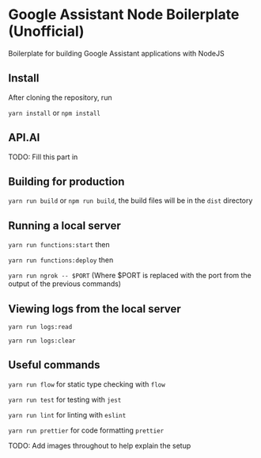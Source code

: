 # Google Assistant Node Boilerplate (Unofficial)

Boilerplate for building Google Assistant applications with NodeJS

## Install

After cloning the repository, run

`yarn install` or `npm install`

## API.AI

TODO: Fill this part in

## Building for production

`yarn run build` or `npm run build`, the build files will be in the `dist` directory

## Running a local server

`yarn run functions:start` then

`yarn run functions:deploy` then

`yarn run ngrok -- $PORT` (Where $PORT is replaced with the port from the output of the previous commands)

## Viewing logs from the local server

`yarn run logs:read`

`yarn run logs:clear`

## Useful commands

`yarn run flow` for static type checking with `flow`

`yarn run test` for testing with `jest`

`yarn run lint` for linting with `eslint`

`yarn run prettier` for code formatting `prettier`

TODO: Add images throughout to help explain the setup
